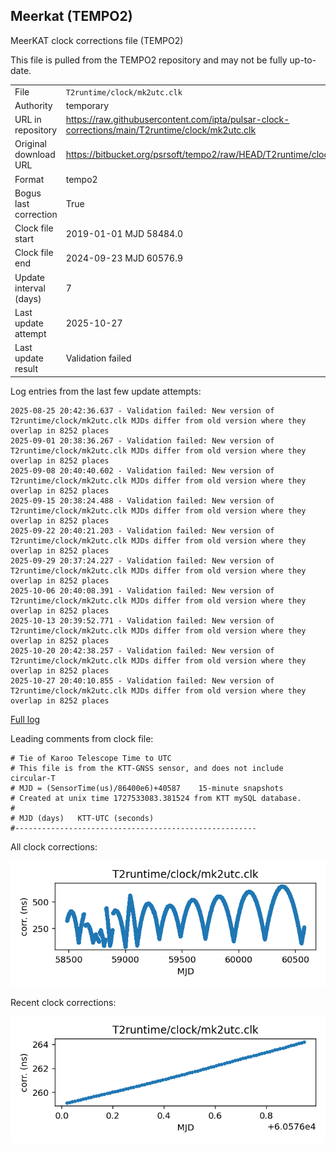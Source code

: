 
## Meerkat (TEMPO2)

MeerKAT clock corrections file (TEMPO2)

This file is pulled from the TEMPO2 repository and may not be fully
up-to-date.

|     |     |
|:--- |:--- |
| File | `T2runtime/clock/mk2utc.clk` |
| Authority | temporary |
| URL in repository | <https://raw.githubusercontent.com/ipta/pulsar-clock-corrections/main/T2runtime/clock/mk2utc.clk> |
| Original download URL | <https://bitbucket.org/psrsoft/tempo2/raw/HEAD/T2runtime/clock/mk2utc.clk> |
| Format | tempo2 |
| Bogus last correction | True |
| Clock file start | 2019-01-01 MJD 58484.0 |
| Clock file end | 2024-09-23 MJD 60576.9 |
| Update interval (days) | 7 |
| Last update attempt | 2025-10-27 |
| Last update result | Validation failed |

Log entries from the last few update attempts:
```
2025-08-25 20:42:36.637 - Validation failed: New version of T2runtime/clock/mk2utc.clk MJDs differ from old version where they overlap in 8252 places
2025-09-01 20:38:36.267 - Validation failed: New version of T2runtime/clock/mk2utc.clk MJDs differ from old version where they overlap in 8252 places
2025-09-08 20:40:40.602 - Validation failed: New version of T2runtime/clock/mk2utc.clk MJDs differ from old version where they overlap in 8252 places
2025-09-15 20:38:24.488 - Validation failed: New version of T2runtime/clock/mk2utc.clk MJDs differ from old version where they overlap in 8252 places
2025-09-22 20:40:21.203 - Validation failed: New version of T2runtime/clock/mk2utc.clk MJDs differ from old version where they overlap in 8252 places
2025-09-29 20:37:24.227 - Validation failed: New version of T2runtime/clock/mk2utc.clk MJDs differ from old version where they overlap in 8252 places
2025-10-06 20:40:08.391 - Validation failed: New version of T2runtime/clock/mk2utc.clk MJDs differ from old version where they overlap in 8252 places
2025-10-13 20:39:52.771 - Validation failed: New version of T2runtime/clock/mk2utc.clk MJDs differ from old version where they overlap in 8252 places
2025-10-20 20:42:38.257 - Validation failed: New version of T2runtime/clock/mk2utc.clk MJDs differ from old version where they overlap in 8252 places
2025-10-27 20:40:10.855 - Validation failed: New version of T2runtime/clock/mk2utc.clk MJDs differ from old version where they overlap in 8252 places
```
[Full log](https://raw.githubusercontent.com/ipta/pulsar-clock-corrections/main/log/T2runtime/clock/mk2utc.clk.log)

Leading comments from clock file:

    # Tie of Karoo Telescope Time to UTC
    # This file is from the KTT-GNSS sensor, and does not include circular-T
    # MJD = (SensorTime(us)/86400e6)+40587    15-minute snapshots
    # Created at unix time 1727533083.381524 from KTT mySQL database.
    #
    # MJD (days)   KTT-UTC (seconds)
    #------------------------------------------------------



All clock corrections:

![plot of all clock corrections](mk2utc.clk.png "All corrections")

Recent clock corrections:

![plot of recent clock corrections](mk2utc.clk.short.png "Recent corrections")

